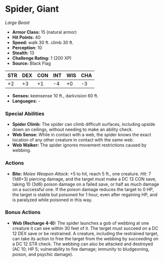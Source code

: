 # Spider, Giant

*Large* *Beast*

- **Armor Class:** 15 (natural armor)
- **Hit Points:** 40 
- **Speed:** walk 30 ft. climb 30 ft.
- **Perception**: 10
- **Stealth**: 13
- **Challenge Rating:** 1 (200 XP)
- **Source:** Black Flag

| STR | DEX | CON | INT | WIS | CHA |
| --- | --- | --- | --- | --- | --- |
| +2 | +3 | +1 | -4 | +0 | -3 |

- **Senses:** keensense 10 ft., darkvision 60 ft.
- **Languages:** -

### Special Abilities

- **Spider Climb:** The spider can climb difficult surfaces, including upside down on ceilings, without needing to make an ability check.
- **Web Sense:** While in contact with a web, the spider knows the exact location of any other creature in contact with the same web.
- **Web Walker:** The spider ignores movement restrictions caused by webbing.

### Actions

- **Bite:** _Melee Weapon Attack:_ +5 to hit, reach 5 ft., one creature. _Hit:_ 7 (1d8+3) piercing damage, and the target must make a DC 13 CON save, taking 10 (3d6) poison damage on a failed save, or half as much damage on a successful one. If the poison damage reduces the target to 0 HP, the target is stable but poisoned for 1 hour, even after regaining HP, and is paralyzed while poisoned in this way.

### Bonus Actions

- **Web (Recharge 4-6):** The spider launches a gob of webbing at one creature it can see within 30 feet of it. The target must succeed on a DC 12 DEX save or be restrained. A creature, including the restrained target, can take its action to free the target from the webbing by succeeding on a DC 12 STR check. The webbing can also be attacked and destroyed (AC 10; HP 5; vulnerability to fire damage; immunity to bludgeoning, poison, and psychic damage).
